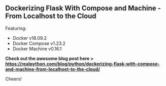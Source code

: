 ## Dockerizing Flask With Compose and Machine - From Localhost to the Cloud

Featuring:

- Docker v18.09.2
- Docker Compose v1.23.2
- Docker Machine v0.16.1

**Check out the awesome blog post here > https://realpython.com/blog/python/dockerizing-flask-with-compose-and-machine-from-localhost-to-the-cloud/**

Cheers!
